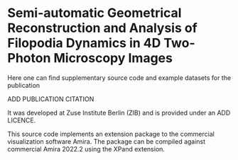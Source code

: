 # Semi-automatic Geometrical Reconstruction and Analysis of Filopodia Dynamics in 4D Two-Photon Microscopy Images

Here one can find supplementary source code and example datasets for the publication

ADD PUBLICATION CITATION

It was developed at Zuse Institute Berlin (ZIB) and is provided under an ADD LICENCE.

This source code implements an extension package to the commercial visualization software
Amira. The package can be compiled against commercial Amira 2022.2 using the XPand extension.
